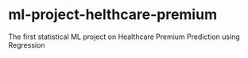 # ml-project-helthcare-premium
The first statistical ML project on Healthcare Premium Prediction using Regression
